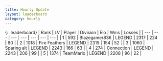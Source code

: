 ```yaml
---
title: Hourly Update
layout: leaderboard
category: hourly
---
```


{: .leaderboard}
| Rank | LV | Player | Division | Elo | Wins | Losses |
| --- | --- | --- | --- | --- | --- | --- |
| <span data-change="0">1</span> | 592 | <span title="ID: 454722">Blazegamer836</span> | LEGEND | <span data-change="0">2317</span> | <span data-change="0">224</span> | <span data-change="0">80</span> |
| <span data-change="0">2</span> | 1018 | <span title="ID: 357425">Fire Feathers</span> | LEGEND | <span data-change="0">2315</span> | <span data-change="0">154</span> | <span data-change="0">52</span> |
| <span data-change="1">3</span> | 1060 | <span title="ID: 203132">Sparing alt</span> | LEGEND | <span data-change="0">2243</span> | <span data-change="0">166</span> | <span data-change="0">63</span> |
| <span data-change="-1">4</span> | 274 | <span title="ID: 539711">Connection</span> | LEGEND | <span data-change="-20">2243</span> | <span data-change="2">206</span> | <span data-change="2">99</span> |
| <span data-change="0">5</span> | 1374 | <span title="ID: 164871">TeamMario</span> | LEGEND | <span data-change="0">2208</span> | <span data-change="0">96</span> | <span data-change="0">22</span> |